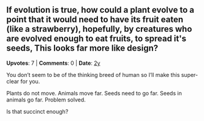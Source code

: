 ## If evolution is true, how could a plant evolve to a point that it would need to have its fruit eaten (like a strawberry), hopefully, by creatures who are evolved enough to eat fruits, to spread it's seeds, This looks far more like design?
    
**Upvotes**: 7 | **Comments**: 0 | **Date**: [2y](https://www.quora.com/If-evolution-is-true-how-could-a-plant-evolve-to-a-point-that-it-would-need-to-have-its-fruit-eaten-like-a-strawberry-hopefully-by-creatures-who-are-evolved-enough-to-eat-fruits-to-spread-its-seeds-This-looks-far/answer/Gary-Meaney)

You don’t seem to be of the thinking breed of human so I’ll make this super-clear for you.

Plants do not move. Animals move far. Seeds need to go far. Seeds in animals go far. Problem solved.

Is that succinct enough?


